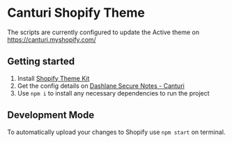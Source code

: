 # Canturi Shopify Theme

The scripts are currently configured to update the Active theme on https://canturi.myshopify.com/

## Getting started

1. Install [Shopify Theme Kit](https://shopify.github.io/themekit/)
1. Get the config details on [Dashlane Secure Notes - Canturi](https://www.dashlane.com/)
1. Use `npm i` to install any necessary dependencies to run the project

## Development Mode

To automatically upload your changes to Shopify use `npm start` on terminal.
